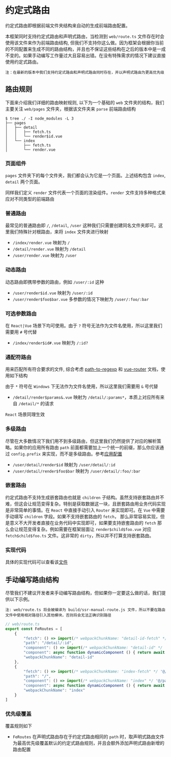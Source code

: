 # 约定式路由

约定式路由即根据前端文件夹结构来自动的生成前端路由配置。  

本框架同时支持约定式路由和声明式路由，当检测到 `web/route.ts` 文件存在时会使用该文件来作为前端路由结构, 但我们不支持你这么做。因为框架会根据你当前的不同配置来生成不同的路由结构，并且也不保证这些结构在之后的版本中是一成不变的。如果手动编写工作量过大且容易出错。在没有特殊需求的情况下建议直接使用约定式路由。

`注：在最新的版本中我们支持约定式路由和声明式路由同时存在，并以声明式路由为更高优先级`
## 路由规则

下面来介绍我们详细的路由映射规则, 以下为一个基础的 `web` 文件夹的结构，我们主要关注 `web/pages` 文件夹，根据该文件夹来 `parse` 前端路由结构

```shell
$ tree ./ -I node_modules -L 3
├── pages
│   ├── detail
│   │   ├── fetch.ts
│   │   └── render$id.vue
│   └── index
│       ├── fetch.ts
│       └── render.vue
```

### 页面组件

`pages` 文件夹下的每个文件夹，我们都会认为它是一个页面。上述结构包含 `index`, `detail` 两个页面。

同样我们定义 `render` 文件代表一个页面的渲染组件。`render` 文件支持多种格式来应对不同类型的前端路由

### 普通路由

最常见的普通路由即 `/`, `/detail`, `/user` 这种我们只需要创建同名文件夹即可。这里我们特殊针对根路由，来将 `index` 文件夹进行映射

- `/index/render.vue` 映射为 `/`
- `/detail/render.vue` 映射为 `/detail`
- `/user/render.vue` 映射为 `/user`

### 动态路由

动态路由即携带参数的路由，例如 `/user/:id` 这种

- `/user/render$id.vue` 映射为 `/user/:id`
- `/user/render$foo$bar.vue` 多参数的情况下映射为 `/user/:foo/:bar`

### 可选参数路由

在 `React|Vue` 场景下均可使用。由于 `?` 符号无法作为文件名使用，所以这里我们需要用 `#` 号代替

- `/index/render$id#.vue` 映射为 `/:id?`

### 通配符路由

用来匹配所有符合要求的文件, 综合考虑 [path-to-regexp](https://www.npmjs.com/package/path-to-regexp) 和 [vue-router](https://router.vuejs.org/zh/guide/essentials/dynamic-matching.html#%E6%8D%95%E8%8E%B7%E6%89%80%E6%9C%89%E8%B7%AF%E7%94%B1%E6%88%96-404-not-found-%E8%B7%AF%E7%94%B1) 文档，使用如下结构

由于 `*` 符号在 `Windows` 下无法作为文件名使用，所以这里我们需要用 `&` 号代替

- `/detail/render$params&.vue` 映射为 `/detail/:params*`，本质上对应所有来自 `/detail/*` 的请求

`React` 场景同理生效

### 多级路由

尽管在大多数情况下我们用不到多级路由，但这里我们仍然提供了对应的解析策略。如果你的应用所有路由 `path` 前面都需要加上一个统一的前缀，那么你应该通过 `config.prefix` 来实现，而不是多级路由。参考[应用配置](./api$config#prefix)

- `/user/detail/render$id` 映射为 `/user/detail/:id`
- `/user/detail/render$foo$bar` 映射为 `/user/detail/:foo/:bar`

### 嵌套路由

约定式路由不支持生成嵌套路由也就是 `children` 子结构。虽然支持嵌套路由并不难，但这会让规范变得复杂。特别是获取数据这一块，且嵌套路由用业务代码实现是非常简单的事情。在 `React` 中直接手动引入 `Router` 来实现即可。在 `Vue` 中需要手动填写 `children` 字段。如果不支持嵌套路由的 `fetch`， 那么非常容易实现，但是意义不大开发者直接在业务代码中实现即可，如果要支持嵌套路由的 `fetch` 那么会让规范变得复杂。例如需要在框架层面让 `render$child$foo.vue` 对应 `fetch$child$foo.ts` 文件。这非常的 `dirty`，所以并不打算支持嵌套路由。
### 实现代码

具体的实现代码可以查看该[文件](https://github.com/zhangyuang/ssr/blob/dev/packages/utils/server/src/parse.ts#L26)

## 手动编写路由结构

尽管我们不建议开发者来手动编写路由结构，但如果你一定要这么做的话，我们提供以下示例。

`注: web/route.ts 将会被编译为 build/ssr-manual-route.js 文件，所以不要在路由文件中使用相对路径引入其他模块，否则将会无法正确识别路径`

```js
// web/route.ts
export const FeRoutes = [
    {   
        "fetch": () => import(/* webpackChunkName: "detail-id-fetch" */ '@/pages/detail/fetch'),
        "path": "/detail/:id",
        "component": () => import(/* webpackChunkName: "detail-id" */ '@/pages/detail/render$id'), // vue 场景用此写法
        "component": async function dynamicComponent () { return await import(/* webpackChunkName: "detail-id" */ '@/pages/detail/render$id') }, // react 场景需要固定函数名称为 dynamicComponent
        "webpackChunkName": "detail-id"
    },
    {
        "fetch": () => import(/* webpackChunkName: "index-fetch" */ '@/pages/index/fetch'),
        "path": "/",
        "component": () => import(/* webpackChunkName: "index" */ '@/pages/index/render'), // vue 场景用此写法
        "component": async function dynamicComponent () { return await import(/* webpackChunkName: "index" */ '@/pages/index/render') }, // react 场景需要固定函数名称为 dynamicComponent
        "webpackChunkName": "index"
    }
]
```

### 优先级覆盖

覆盖规则如下

- `FeRoutes` 在声明式路由存在于约定式路由相同的 `path` 时，取声明式路由文件为最高优先级覆盖默认的约定式路由规则，并且会额外添加声明式路由新增的路由配置